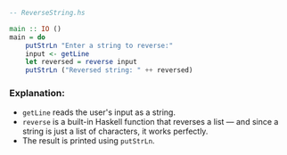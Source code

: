 
```haskell
-- ReverseString.hs

main :: IO ()
main = do
    putStrLn "Enter a string to reverse:"
    input <- getLine
    let reversed = reverse input
    putStrLn ("Reversed string: " ++ reversed)
```

### Explanation:

* `getLine` reads the user's input as a string.
* `reverse` is a built-in Haskell function that reverses a list — and since a string is just a list of characters, it works perfectly.
* The result is printed using `putStrLn`.

